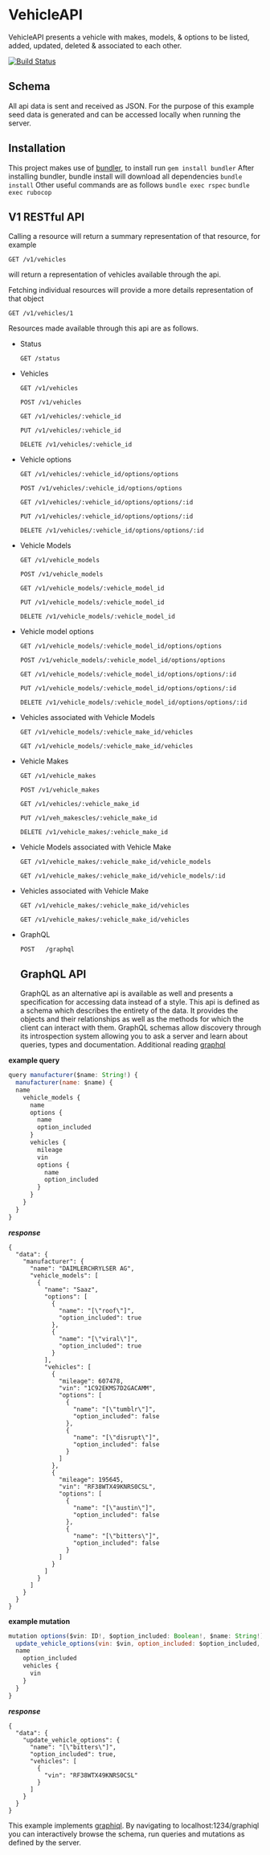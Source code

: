 # VehicleAPI

  VehicleAPI presents a vehicle with makes, models, & options to be listed,
added, updated, deleted & associated to each other.

[![Build Status](https://travis-ci.org/phanyzewski/vehicle_api.svg?branch=master)](https://travis-ci.org/phanyzewski/vehicle_api)

## Schema
  All api data is sent and received as JSON.  For the purpose of this example seed data is generated and can be accessed locally when running the server.

## Installation
  This project makes use of [bundler](http://bundler.io/), to install run
    ```gem install bundler```
  After installing bundler, bundle install will download all dependencies
    ```bundle install```
  Other useful commands are as follows
    ```bundle exec rspec```
    ```bundle exec rubocop```

## V1 RESTful API

  Calling a resource will return a summary representation of that resource, for example

  ` GET /v1/vehicles `

  will return a representation of vehicles available through the api.

  Fetching individual resources will provide a more details representation of that object

  `GET /v1/vehicles/1`

  Resources made available through this api are as follows.

* Status

  ```GET /status```

* Vehicles

  ```GET /v1/vehicles ```

  ```POST /v1/vehicles ```

  ```GET /v1/vehicles/:vehicle_id ```

  ```PUT /v1/vehicles/:vehicle_id ```

  ```DELETE /v1/vehicles/:vehicle_id ```

 * Vehicle options

    ```GET /v1/vehicles/:vehicle_id/options/options ```

    ```POST /v1/vehicles/:vehicle_id/options/options ```

    ```GET /v1/vehicles/:vehicle_id/options/options/:id ```

    ```PUT /v1/vehicles/:vehicle_id/options/options/:id ```

    ```DELETE /v1/vehicles/:vehicle_id/options/options/:id ```

* Vehicle Models

   ```GET /v1/vehicle_models ```

   ```POST /v1/vehicle_models ```

   ```GET /v1/vehicle_models/:vehicle_model_id ```

   ```PUT /v1/vehicle_models/:vehicle_model_id ```

   ```DELETE /v1/vehicle_models/:vehicle_model_id ```

 * Vehicle model options

    ```GET /v1/vehicle_models/:vehicle_model_id/options/options```

    ```POST /v1/vehicle_models/:vehicle_model_id/options/options```

    ```GET /v1/vehicle_models/:vehicle_model_id/options/options/:id```

    ```PUT /v1/vehicle_models/:vehicle_model_id/options/options/:id```

    ```DELETE /v1/vehicle_models/:vehicle_model_id/options/options/:id```

* Vehicles associated with Vehicle Models

  ```GET /v1/vehicle_models/:vehicle_make_id/vehicles```

  ```GET /v1/vehicle_models/:vehicle_make_id/vehicles```

* Vehicle Makes

  ```GET /v1/vehicle_makes ```

  ```POST /v1/vehicle_makes ```

  ```GET /v1/vehicles/:vehicle_make_id ```

  ```PUT /v1/veh_makescles/:vehicle_make_id ```

  ```DELETE /v1/vehicle_makes/:vehicle_make_id ```

* Vehicle Models associated with Vehicle Make

  ```GET /v1/vehicle_makes/:vehicle_make_id/vehicle_models```

  ```GET /v1/vehicle_makes/:vehicle_make_id/vehicle_models/:id```


* Vehicles associated with Vehicle Make

  ```GET /v1/vehicle_makes/:vehicle_make_id/vehicles```

  ```GET /v1/vehicle_makes/:vehicle_make_id/vehicles```

* GraphQL

  ```POST   /graphql```

  ## GraphQL API

  GraphQL as an alternative api is available as well and presents a specification for accessing data instead of a style.  This api is defined as a schema which describes the entirety of the data.  It provides the objects and their relationships as well as the methods for which the client can interact with them.  GraphQL schemas allow discovery through its introspection system allowing you to ask a server and learn about queries, types and documentation. Additional reading [graphql](http://graphql.org/)

**example query**
```javascript
query manufacturer($name: String!) {
  manufacturer(name: $name) {
  name
    vehicle_models {
      name
      options {
        name
        option_included
      }
      vehicles {
        mileage
        vin
        options {
          name
          option_included
        }
      }
    }
  }
}
```

***response***
```
{
  "data": {
    "manufacturer": {
      "name": "DAIMLERCHRYLSER AG",
      "vehicle_models": [
        {
          "name": "Saaz",
          "options": [
            {
              "name": "[\"roof\"]",
              "option_included": true
            },
            {
              "name": "[\"viral\"]",
              "option_included": true
            }
          ],
          "vehicles": [
            {
              "mileage": 607478,
              "vin": "1C92EKMS7D2GACAMM",
              "options": [
                {
                  "name": "[\"tumblr\"]",
                  "option_included": false
                },
                {
                  "name": "[\"disrupt\"]",
                  "option_included": false
                }
              ]
            },
            {
              "mileage": 195645,
              "vin": "RF38WTX49KNRS0CSL",
              "options": [
                {
                  "name": "[\"austin\"]",
                  "option_included": false
                },
                {
                  "name": "[\"bitters\"]",
                  "option_included": false
                }
              ]
            }
          ]
        }
      ]
    }
  }
}
```

**example mutation**
```javascript
mutation options($vin: ID!, $option_included: Boolean!, $name: String!){
  update_vehicle_options(vin: $vin, option_included: $option_included, name: $name){
  name
    option_included
    vehicles {
      vin
    }
  }
}
```

***response***
```
{
  "data": {
    "update_vehicle_options": {
      "name": "[\"bitters\"]",
      "option_included": true,
      "vehicles": [
        {
          "vin": "RF38WTX49KNRS0CSL"
        }
      ]
    }
  }
}
```
 This example implements [graphiql](https://github.com/graphql/graphiql).  By navigating to localhost:1234/graphiql you can interactively browse the schema, run queries and mutations as defined by the server.
